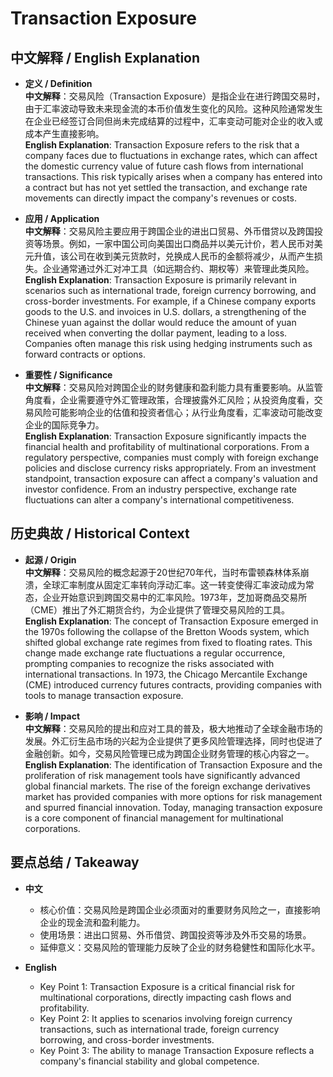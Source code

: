 # Transaction Exposure

## 中文解释 / English Explanation

* **定义 / Definition**  
  **中文解释**：交易风险（Transaction Exposure）是指企业在进行跨国交易时，由于汇率波动导致未来现金流的本币价值发生变化的风险。这种风险通常发生在企业已经签订合同但尚未完成结算的过程中，汇率变动可能对企业的收入或成本产生直接影响。  
  **English Explanation**: Transaction Exposure refers to the risk that a company faces due to fluctuations in exchange rates, which can affect the domestic currency value of future cash flows from international transactions. This risk typically arises when a company has entered into a contract but has not yet settled the transaction, and exchange rate movements can directly impact the company's revenues or costs.

* **应用 / Application**  
  **中文解释**：交易风险主要应用于跨国企业的进出口贸易、外币借贷以及跨国投资等场景。例如，一家中国公司向美国出口商品并以美元计价，若人民币对美元升值，该公司在收到美元货款时，兑换成人民币的金额将减少，从而产生损失。企业通常通过外汇对冲工具（如远期合约、期权等）来管理此类风险。  
  **English Explanation**: Transaction Exposure is primarily relevant in scenarios such as international trade, foreign currency borrowing, and cross-border investments. For example, if a Chinese company exports goods to the U.S. and invoices in U.S. dollars, a strengthening of the Chinese yuan against the dollar would reduce the amount of yuan received when converting the dollar payment, leading to a loss. Companies often manage this risk using hedging instruments such as forward contracts or options.

* **重要性 / Significance**  
  **中文解释**：交易风险对跨国企业的财务健康和盈利能力具有重要影响。从监管角度看，企业需要遵守外汇管理政策，合理披露外汇风险；从投资角度看，交易风险可能影响企业的估值和投资者信心；从行业角度看，汇率波动可能改变企业的国际竞争力。  
  **English Explanation**: Transaction Exposure significantly impacts the financial health and profitability of multinational corporations. From a regulatory perspective, companies must comply with foreign exchange policies and disclose currency risks appropriately. From an investment standpoint, transaction exposure can affect a company's valuation and investor confidence. From an industry perspective, exchange rate fluctuations can alter a company's international competitiveness.

## 历史典故 / Historical Context

* **起源 / Origin**  
  **中文解释**：交易风险的概念起源于20世纪70年代，当时布雷顿森林体系崩溃，全球汇率制度从固定汇率转向浮动汇率。这一转变使得汇率波动成为常态，企业开始意识到跨国交易中的汇率风险。1973年，芝加哥商品交易所（CME）推出了外汇期货合约，为企业提供了管理交易风险的工具。  
  **English Explanation**: The concept of Transaction Exposure emerged in the 1970s following the collapse of the Bretton Woods system, which shifted global exchange rate regimes from fixed to floating rates. This change made exchange rate fluctuations a regular occurrence, prompting companies to recognize the risks associated with international transactions. In 1973, the Chicago Mercantile Exchange (CME) introduced currency futures contracts, providing companies with tools to manage transaction exposure.

* **影响 / Impact**  
  **中文解释**：交易风险的提出和应对工具的普及，极大地推动了全球金融市场的发展。外汇衍生品市场的兴起为企业提供了更多风险管理选择，同时也促进了金融创新。如今，交易风险管理已成为跨国企业财务管理的核心内容之一。  
  **English Explanation**: The identification of Transaction Exposure and the proliferation of risk management tools have significantly advanced global financial markets. The rise of the foreign exchange derivatives market has provided companies with more options for risk management and spurred financial innovation. Today, managing transaction exposure is a core component of financial management for multinational corporations.

## 要点总结 / Takeaway

* **中文**  
  - 核心价值：交易风险是跨国企业必须面对的重要财务风险之一，直接影响企业的现金流和盈利能力。  
  - 使用场景：进出口贸易、外币借贷、跨国投资等涉及外币交易的场景。  
  - 延伸意义：交易风险的管理能力反映了企业的财务稳健性和国际化水平。

* **English**  
  - Key Point 1: Transaction Exposure is a critical financial risk for multinational corporations, directly impacting cash flows and profitability.  
  - Key Point 2: It applies to scenarios involving foreign currency transactions, such as international trade, foreign currency borrowing, and cross-border investments.  
  - Key Point 3: The ability to manage Transaction Exposure reflects a company's financial stability and global competence.
